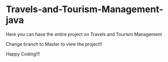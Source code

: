 # Travels-and-Tourism-Management-java

Here you can have the entire project on Travels and Tourism Management

Change branch to Master to view the project!!

Happy Coding!!!
